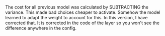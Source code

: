 The cost for all previous model was calculated by SUBTRACTING the variance. This made bad choices cheaper to activate. Somehow the model learned to adapt the weight to account for this. In this version, I have corrected that. It is corrected in the code of the layer so you won't see the difference anywhere in the config.